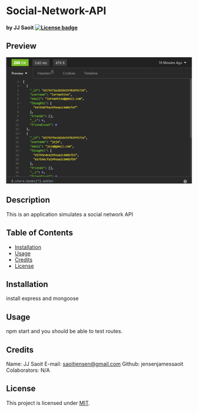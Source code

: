 # Social-Network-API

#### by JJ Saoit [![License badge](https://img.shields.io/badge/license-MIT-green)](https://opensource.org/license/mit/)

## Preview

![screenshot of route testing through insomnia](./image/insomniatesting.PNG)

## Description

This is an application simulates a social network API

## Table of Contents

- [Installation](#installation)
- [Usage](#usage)
- [Credits](#credits)
- [License](#license)

## Installation

install express and mongoose

## Usage

npm start and you should be able to test routes.

## Credits

Name: JJ Saoit
E-mail: saoitjensen@gmail.com
Github: jensenjamessaoit
Colaborators: N/A

## License

This project is licensed under [MIT](https://opensource.org/license/mit/).
